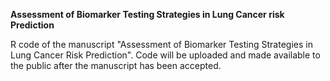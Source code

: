 **Assessment of Biomarker Testing Strategies in Lung Cancer risk Prediction**

R code of the manuscript "Assessment of Biomarker Testing Strategies in Lung Cancer Risk Prediction". Code will be uploaded and made available to the public after the manuscript has been accepted.